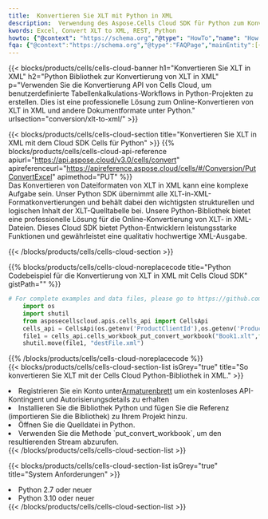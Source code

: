 ```yaml
---
title:  Konvertieren Sie XLT mit Python in XML
description:  Verwendung des Aspose.Cells Cloud SDK für Python zum Konvertieren einer XLT-Formatdatei in eine XML-Formatdatei.
kwords: Excel, Convert XLT to XML, REST, Python
howto: {"@context": "https://schema.org","@type": "HowTo","name": "How to convert XLT to XML using the Cells Cloud Python library.","description": "How to convert XLT to XML using the Cells Cloud Python library.","image": {"@type": "ImageObject"},"url": "/python/conversion/xlt-to-xml/","step": [{ "@type": "HowToStep","name": "How to convert XLT to XML using the Cells Cloud Python library. step 1", "image": {"@type": "ImageObject",},"url": "/python/conversion/xlt-to-xml/","text": "Register an account at <a href='https://dashboard.aspose.cloud/'>Dashboard</a> to get free API quota & authorization details",},{ "@type": "HowToStep","name": "How to convert XLT to XML using the Cells Cloud Python library. step 1", "image": {"@type": "ImageObject",},"url": "/python/conversion/xlt-to-xml/","text": "Install Python library and add the reference (import the library) to your project.",},{ "@type": "HowToStep","name": "How to convert XLT to XML using the Cells Cloud Python library. step 1", "image": {"@type": "ImageObject",},"url": "/python/conversion/xlt-to-xml/","text": "Open the source file in Python.",},{ "@type": "HowToStep","name": "How to convert XLT to XML using the Cells Cloud Python library. step 1", "image": {"@type": "ImageObject",},"url": "/python/conversion/xlt-to-xml/","text": "Use the `put_convert_workbook` method to retrieve the resulting stream.",}, ],"supply": {"@type": "HowToSupply","name": "document"},"tool": [{"@type": "HowToTool","name": "PyCharm, Visual Studio Code, Sublime, Eclipse"},{"@type": "HowToTool","name": "Aspose Cells"}],"totalTime": "PT6M"}
fqa: {"@context":"https://schema.org","@type":"FAQPage","mainEntity":[{"@type":"Question","name":"Why convert file formats in C# using REST API?","acceptedAnswer":{"@type":"Answer","text":"Documents are encoded in many ways, and some files may be incompatible with the software you use. To open and read such files, just convert them to appropriate file formats.<br/><ol><li>Install .NET SDK and add the reference (import the library) to your project.</li><li>Open the source file in C# using REST API.</li><li>Call the PutConvertWorkbookRequest() method, passing an output filename with required extension.</li><li>Get the result of conversion as a separate file.</li></ol>"}},{"@type":"Question","name":"What file formats can I convert with your C# library?","acceptedAnswer":{"@type":"Answer","text":"We support a variety of file formats for conversion using .NET library, including XLSX, Excel, xls , PDF, CSV, HTML, Markdown, XML, PNG, JPG, TIFF, Json, TXT and many more."}},{"@type":"Question","name":"What is the maximum allowed file size for conversion using this .NET library?","acceptedAnswer":{"@type":"Answer","text":"There are no file size limits for format conversions using .NET library."}}]}
---
```

{{< blocks/products/cells/cells-cloud-banner h1="Konvertieren Sie XLT in XML" h2="Python Bibliothek zur Konvertierung von XLT in XML" p="Verwenden Sie die Konvertierung API von Cells Cloud, um benutzerdefinierte Tabellenkalkulations-Workflows in Python-Projekten zu erstellen. Dies ist eine professionelle Lösung zum Online-Konvertieren von XLT in XML und andere Dokumentformate unter Python." urlsection="conversion/xlt-to-xml/" >}}

{{< blocks/products/cells/cells-cloud-section title="Konvertieren Sie XLT in XML mit dem Cloud SDK Cells für Python" >}}
{{% blocks/products/cells/cells-cloud-api-reference apiurl="https://api.aspose.cloud/v3.0/cells/convert" apireferenceurl="https://apireference.aspose.cloud/cells/#/Conversion/PutConvertExcel" apimethod="PUT" %}}
<br/>
Das Konvertieren von Dateiformaten von XLT in XML kann eine komplexe Aufgabe sein. Unser Python SDK übernimmt alle XLT-in-XML-Formatkonvertierungen und behält dabei den wichtigsten strukturellen und logischen Inhalt der XLT-Quelltabelle bei. Unsere Python-Bibliothek bietet eine professionelle Lösung für die Online-Konvertierung von XLT- in XML-Dateien. Dieses Cloud SDK bietet Python-Entwicklern leistungsstarke Funktionen und gewährleistet eine qualitativ hochwertige XML-Ausgabe.

{{< /blocks/products/cells/cells-cloud-section >}}

{{% blocks/products/cells/cells-cloud-noreplacecode title="Python Codebeispiel für die Konvertierung von XLT in XML mit Cells Cloud SDK" gistPath="" %}}
 
```python
# For complete examples and data files, please go to https://github.com/aspose-cells-cloud/aspose-cells-cloud-python/
    import os
    import shutil
    from asposecellscloud.apis.cells_api import CellsApi
    cells_api = CellsApi(os.getenv('ProductClientId'),os.getenv('ProductClientSecret'))
    file1 = cells_api.cells_workbook_put_convert_workbook("Book1.xlt",format="xml")
    shutil.move(file1, "destFile.xml")     
```
 
{{% /blocks/products/cells/cells-cloud-noreplacecode %}}
<br/>
{{< blocks/products/cells/cells-cloud-section-list isGrey="true" title="So konvertieren Sie XLT mit der Cells Cloud Python-Bibliothek in XML." >}}
<li> Registrieren Sie ein Konto unter<a href="https://dashboard.aspose.cloud/">Armaturenbrett</a> um ein kostenloses API-Kontingent und Autorisierungsdetails zu erhalten</li>
<li>Installieren Sie die Bibliothek Python und fügen Sie die Referenz (importieren Sie die Bibliothek) zu Ihrem Projekt hinzu.</li>
<li>Öffnen Sie die Quelldatei in Python.</li>
<li>Verwenden Sie die Methode `put_convert_workbook`, um den resultierenden Stream abzurufen.</li>
{{< /blocks/products/cells/cells-cloud-section-list >}}

{{< blocks/products/cells/cells-cloud-section-list isGrey="true" title="System Anforderungen" >}}
<li>Python 2.7 oder neuer</li>
<li>Python 3.10 oder neuer</li>
{{< /blocks/products/cells/cells-cloud-section-list >}}
